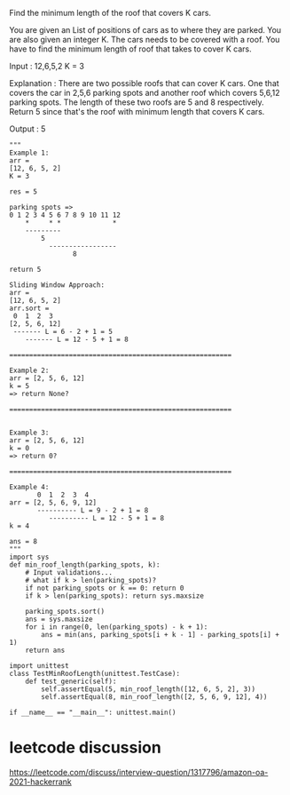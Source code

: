 Find the minimum length of the roof that covers K cars.

 You are given an List of positions of cars as to where they are parked. You are also given an integer K. 
 The cars needs to be covered with a roof. You have to find the minimum length of roof that takes to cover K cars.
 
 Input : 12,6,5,2      K = 3
 
 Explanation :  There are two possible roofs that can cover K cars. One that covers the car in 2,5,6 parking spots and
 another roof which covers 5,6,12 parking spots. The length of these two roofs are 5 and 8 respectively. Return 5
 since that's the roof with minimum length that covers K cars.

 Output : 5

```
"""
Example 1:
arr = 
[12, 6, 5, 2]
K = 3

res = 5

parking spots =>
0 1 2 3 4 5 6 7 8 9 10 11 12
    *     * *             *
    ---------
        5
          -----------------
                8

return 5

Sliding Window Approach:
arr = 
[12, 6, 5, 2]
arr.sort = 
 0  1  2  3
[2, 5, 6, 12]
 ------- L = 6 - 2 + 1 = 5
    ------- L = 12 - 5 + 1 = 8

========================================================

Example 2:
arr = [2, 5, 6, 12]
k = 5
=> return None?

========================================================


Example 3:
arr = [2, 5, 6, 12]
k = 0
=> return 0?

========================================================

Example 4:
       0  1  2  3  4
arr = [2, 5, 6, 9, 12]
       ---------- L = 9 - 2 + 1 = 8
          ---------- L = 12 - 5 + 1 = 8
k = 4

ans = 8
"""
import sys
def min_roof_length(parking_spots, k):
    # Input validations...
    # what if k > len(parking_spots)?
    if not parking_spots or k == 0: return 0
    if k > len(parking_spots): return sys.maxsize

    parking_spots.sort()
    ans = sys.maxsize
    for i in range(0, len(parking_spots) - k + 1):
        ans = min(ans, parking_spots[i + k - 1] - parking_spots[i] + 1)
    return ans

import unittest
class TestMinRoofLength(unittest.TestCase):
    def test_generic(self):
        self.assertEqual(5, min_roof_length([12, 6, 5, 2], 3))
        self.assertEqual(8, min_roof_length([2, 5, 6, 9, 12], 4))

if __name__ == "__main__": unittest.main()
```

# leetcode discussion 

https://leetcode.com/discuss/interview-question/1317796/amazon-oa-2021-hackerrank


